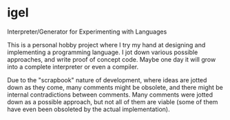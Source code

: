 # igel
Interpreter/Generator for Experimenting with Languages

This is a personal hobby project where I try my hand at designing and implementing a programming language.
I jot down various possible approaches, and write proof of concept code.
Maybe one day it will grow into a complete interpreter or even a compiler.

Due to the "scrapbook" nature of development, where ideas are jotted down as they come, many comments might be obsolete, and there might be internal contradictions between comments. Many comments were jotted down as a possible approach, but not all of them are viable (some of them have even been obsoleted by the actual implementation).
